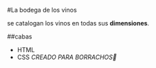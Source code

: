 #La bodega de los vinos 

se catalogan los vinos en todas sus **dimensiones**.

##cabas

* HTML
* CSS
_CREADO PARA BORRACHOS🤢_
